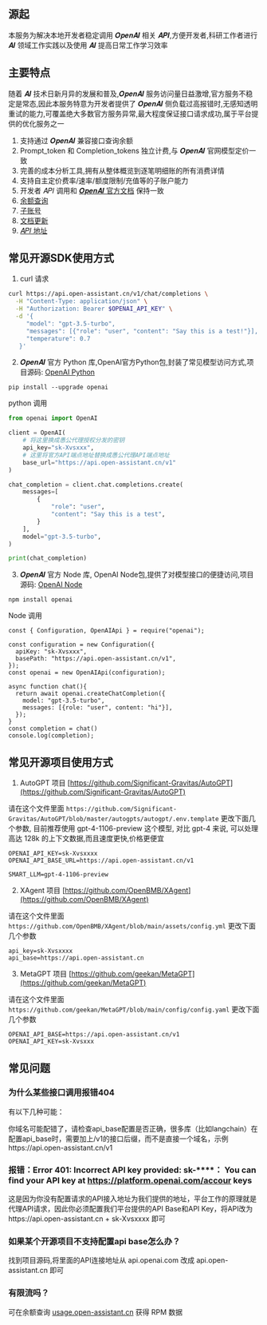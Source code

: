 ## 源起

本服务为解决本地开发者稳定调用 𝑶𝒑𝒆𝒏𝑨𝑰 相关 𝑨𝑷𝑰,方便开发者,科研工作者进行 𝑨𝑰 领域工作实践以及使用 𝑨𝑰 提高日常工作学习效率

## 主要特点

随着 𝑨𝑰 技术日新月异的发展和普及,𝑶𝒑𝒆𝒏𝑨𝑰 服务访问量日益激增,官方服务不稳定是常态,因此本服务特意为开发者提供了 𝑶𝒑𝒆𝒏𝑨𝑰 侧负载过高报错时,无感知透明重试的能力,可覆盖绝大多数官方服务异常,最大程度保证接口请求成功,属于平台提供的优化服务之一

1. 支持通过 𝑶𝒑𝒆𝒏𝑨𝑰 兼容接口查询余额
2. Prompt_token 和 Completion_tokens 独立计费,与 𝑶𝒑𝒆𝒏𝑨𝑰 官网模型定价一致
3. 完善的成本分析工具,拥有从整体概览到逐笔明细账的所有消费详情
4. 支持自主定价费率/速率/额度限制/充值等的子账户能力
5. 开发者 𝐴𝑃𝐼 调用和 [𝑶𝒑𝒆𝒏𝑨𝑰 官方文档](https://platform.openai.com/docs/api-reference) 保持一致
6. [余额查询](https://usage.open-assistant.cn)
7. [子账号](https://sub.open-assistant.cn)
8. [文档更新](https://docs.open-assistant.cn)
9. [𝐴𝑃𝐼 地址](https://api.open-assistant.cn)

## 常见开源SDK使用方式

1. curl 请求

```bash
curl https://api.open-assistant.cn/v1/chat/completions \
  -H "Content-Type: application/json" \
  -H "Authorization: Bearer $OPENAI_API_KEY" \
  -d '{
     "model": "gpt-3.5-turbo",
     "messages": [{"role": "user", "content": "Say this is a test!"}],
     "temperature": 0.7
   }'
```

2. 𝑶𝒑𝒆𝒏𝑨𝑰 官方 Python 库,OpenAI官方Python包,封装了常见模型访问方式,项目源码: [OpenAI Python](https://github.com/openai/openai-python)

```
pip install --upgrade openai
```

python 调用
```python
from openai import OpenAI

client = OpenAI(
    # 将这里换成愚公代理授权分发的密钥
    api_key="sk-Xvsxxx",
    # 这里将官方API端点地址替换成愚公代理API端点地址
    base_url="https://api.open-assistant.cn/v1"
)

chat_completion = client.chat.completions.create(
    messages=[
        {
            "role": "user",
            "content": "Say this is a test",
        }
    ],
    model="gpt-3.5-turbo",
)

print(chat_completion)
```

3. 𝑶𝒑𝒆𝒏𝑨𝑰 官方 Node 库, OpenAI Node包,提供了对模型接口的便捷访问,项目源码: [OpenAI Node](https://github.com/openai/openai-node)

```
npm install openai
```

Node 调用
```Nodejs
const { Configuration, OpenAIApi } = require("openai");

const configuration = new Configuration({
  apiKey: "sk-Xvsxxx",
  basePath: "https://api.open-assistant.cn/v1",
});
const openai = new OpenAIApi(configuration);

async function chat(){
  return await openai.createChatCompletion({
    model: "gpt-3.5-turbo",
    messages: [{role: "user", content: "hi"}],
  });
}
const completion = chat()
console.log(completion);
```

## 常见开源项目使用方式

1. AutoGPT 项目 [https://github.com/Significant-Gravitas/AutoGPT](https://github.com/Significant-Gravitas/AutoGPT)

请在这个文件里面 `https://github.com/Significant-Gravitas/AutoGPT/blob/master/autogpts/autogpt/.env.template` 更改下面几个参数, 目前推荐使用 gpt-4-1106-preview 这个模型, 对比 gpt-4 来说, 可以处理高达 128k 的上下文数据,而且速度更快,价格更便宜

```
OPENAI_API_KEY=sk-Xvsxxxx
OPENAI_API_BASE_URL=https://api.open-assistant.cn/v1

SMART_LLM=gpt-4-1106-preview
```

2. XAgent 项目 [https://github.com/OpenBMB/XAgent](https://github.com/OpenBMB/XAgent)

请在这个文件里面 `https://github.com/OpenBMB/XAgent/blob/main/assets/config.yml` 更改下面几个参数

```
api_key=sk-Xvsxxxx
api_base=https://api.open-assistant.cn
```

3. MetaGPT 项目 [https://github.com/geekan/MetaGPT](https://github.com/geekan/MetaGPT)

请在这个文件里面 `https://github.com/geekan/MetaGPT/blob/main/config/config.yaml` 更改下面几个参数

```
OPENAI_API_BASE=https://api.open-assistant.cn/v1
OPENAI_API_KEY=sk-Xvsxxx
```

## 常见问题

### 为什么某些接口调用报错404

有以下几种可能：

你域名可能配错了，请检查api_base配置是否正确，很多库（比如langchain）在配置api_base时，需要加上/v1的接口后缀，而不是直接一个域名，示例https://api.open-assistant.cn/v1

### 报错：Error 401: Incorrect APl key provided: sk-****： You can find your APl key at https://platform.openai.com/accour keys

这是因为你没有配置请求的API接入地址为我们提供的地址，平台工作的原理就是代理API请求，因此你必须配置我们平台提供的API Base和API Key，将API改为https://api.open-assistant.cn + sk-Xvsxxxx 即可

### 如果某个开源项目不支持配置api base怎么办？

找到项目源码,将里面的API连接地址从 api.openai.com 改成 api.open-assistant.cn 即可

### 有限流吗？

可在余额查询 [usage.open-assistant.cn](https://usage.open-assistant.cn) 获得 RPM 数据
